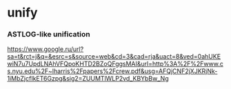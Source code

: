 # unify
### ASTLOG-like unification
https://www.google.ru/url?sa=t&rct=j&q=&esrc=s&source=web&cd=3&cad=rja&uact=8&ved=0ahUKEwiN7u7UpdLNAhVFQpoKHTD2BZoQFggsMAI&url=http%3A%2F%2Fwww.cs.nyu.edu%2F~lharris%2Fpapers%2Fcrew.pdf&usg=AFQjCNF2jXJKRjNk-1iMbZjcfIkET6Gzpg&sig2=ZUUMTlWLP2vd_KBYbBw_Ng
